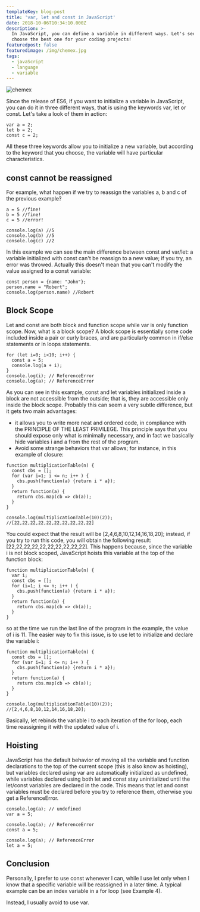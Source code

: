 ```yaml
---
templateKey: blog-post
title: 'var, let and const in JavaScript'
date: 2018-10-06T10:34:10.000Z
description: >-
  In JavaScript, you can define a variable in different ways. Let's see how to
  choose the best one for your coding projects!
featuredpost: false
featuredimage: /img/chemex.jpg
tags:
  - javaScript
  - language
  - variable
---
```

![chemex](/img/chemex.jpg)

Since the release of ES6, if you want to initialize a variable in JavaScript, you can do it in three different ways, that is using the keywords var, let or const.
Let's take a look of them in action:

```
var a = 2;
let b = 2;
const c = 2;
```

All these three keywords allow you to initialize a new variable, but according to the keyword that you choose, the variable will have particular characteristics.

## const cannot be reassigned

For example, what happen if we try to reassign the variables a, b and c of the previous example?

```
a = 5 //fine!
b = 5 //fine!
c = 5 //error!

console.log(a) //5
console.log(b) //5
console.log(c) //2
```

In this example we can see the main difference between const and var/let: a variable initialized with const can't be reassign to a new value; if you try, an error was throwed.
Actually this doesn't mean that you can't modify the value assigned to a const variable:

```
const person = {name: "John"};
person.name = "Robert";
console.log(person.name) //Robert
```

## Block Scope

Let and const are both block and function scope while var is only function scope.
Now, what is a block scope? A block scope is essentially some code included inside a pair or curly braces, and are particularly common in if/else statements or in loops statements.

```
for (let i=0; i<10; i++) {
  const a = 5;
  console.log(a + i);
}
console.log(i); // ReferenceError
console.log(a); // ReferenceError
```

As you can see in this example, const and let variables initialized inside a block are not accessible from the outside; that is, they are accessible only inside the block scope.
Probably this can seem a very subtle difference, but it gets two main advantages:
- it allows you to write more neat and ordered code, in compliance with the PRINCIPLE OF THE LEAST PRIVILEGE. This principle says that you should expose only what is minimally necessary, and in fact we basically hide variables i and a from the rest of the program.
- Avoid some strange behaviors that var allows; for instance, in this example of closure:

```
function multiplicationTable(n) {
  const cbs = [];
  for (var i=1; i <= n; i++ ) {
    cbs.push(function(a) {return i * a});
  }
  return function(a) {
    return cbs.map(cb => cb(a));
  }
}
  
console.log(multiplicationTable(10)(2)); //[22,22,22,22,22,22,22,22,22,22]
```

You could expect that the result will be [2,4,6,8,10,12,14,16,18,20]; instead, if you try to run this code, you will obtain the following result: [22,22,22,22,22,22,22,22,22,22].
This happens because, since the variable i is not block scoped, JavaScript hoists this variable at the top of the function block:

```
function multiplicationTable(n) {
  var i;
  const cbs = [];
  for (i=1; i <= n; i++ ) {
    cbs.push(function(a) {return i * a});
  }
  return function(a) {
    return cbs.map(cb => cb(a));
  }
}
```
so at the time we run the last line of the program in the example, the value of i is 11.
The easier way to fix this issue, is to use let to initialize and declare the variable i:

```
function multiplicationTable(n) {
  const cbs = [];
  for (var i=1; i <= n; i++ ) {
    cbs.push(function(a) {return i * a});
  }
  return function(a) {
    return cbs.map(cb => cb(a));
  }
}
  
console.log(multiplicationTable(10)(2)); //[2,4,6,8,10,12,14,16,18,20];
```

Basically, let rebinds the variable i to each iteration of the for loop, each time reassigning it with the updated value of i.

## Hoisting
JavaScript has the default behavior of moving all the variable and function declarations to the top of the current scope (this is also know as hoisting), but variables declared using var are automatically initialized as undefined, while variables declared using both let and const stay uninitialized until the let/const variables are declared in the code. This means that let and const variables must be declared before you try to reference them, otherwise you get a ReferenceError.

```
console.log(a); // undefined
var a = 5;

console.log(a); // ReferenceError
const a = 5;

console.log(a); // ReferenceError
let a = 5;
``` 

## Conclusion
Personally, I prefer to use const whenever I can, while I use let only when I know that a specific variable will be reassigned in a later time. A typical example can be an index variable in a for loop (see Example 4). 

Instead, I usually avoid to use var.
